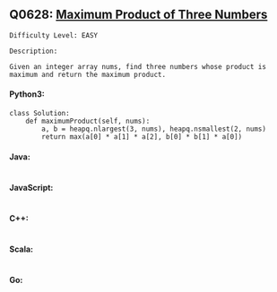 ## Q0628: [Maximum Product of Three Numbers](https://leetcode.com/problems/maximum-product-of-three-numbers/)

```
Difficulty Level: EASY
```

```
Description:

Given an integer array nums, find three numbers whose product is maximum and return the maximum product.
```

#### Python3:

```
class Solution:
    def maximumProduct(self, nums):
        a, b = heapq.nlargest(3, nums), heapq.nsmallest(2, nums)
        return max(a[0] * a[1] * a[2], b[0] * b[1] * a[0])
```

#### Java:

```

```

#### JavaScript:

```

```

#### C++:

```

```

#### Scala:

```

```

#### Go:

```

```